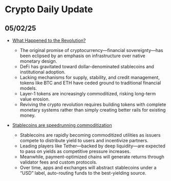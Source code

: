 # Crypto Daily Update

## 05/02/25

- [What Happened to the Revolution?](https://x.com/ohmzeus/status/1916190873425219735?utm_source=tldrcrypto)
    - The original promise of cryptocurrency—financial sovereignty—has been eclipsed by an emphasis on infrastructure over native monetary design. 
    - DeFi has gravitated toward dollar-denominated stablecoins and institutional adoption.
    - Lacking mechanisms for supply, stability, and credit management, tokens like BTC and ETH have ceded ground to traditional financial models.
    - Layer-1 tokens are increasingly commoditized, risking long-term value erosion.
    - Reviving the crypto revolution requires building tokens with complete monetary systems rather than simply creating better rails for existing money.

- [Stablecoins are speedrunning commoditization](https://threadreaderapp.com/thread/1915758735135330563.html?utm_source=tldrcrypto)
    - Stablecoins are rapidly becoming commoditized utilities as issuers compete to distribute yield to users and incentivize partners.
    - Leading players like Tether—backed by deep liquidity—are expected to pass on yields as competitive pressure increases. 
    - Meanwhile, payment-optimized chains will generate returns through validator fees and custom protocols. 
    - Over time, apps and exchanges will abstract stablecoins under a “USD” label, auto-routing funds to the best-yielding source.


